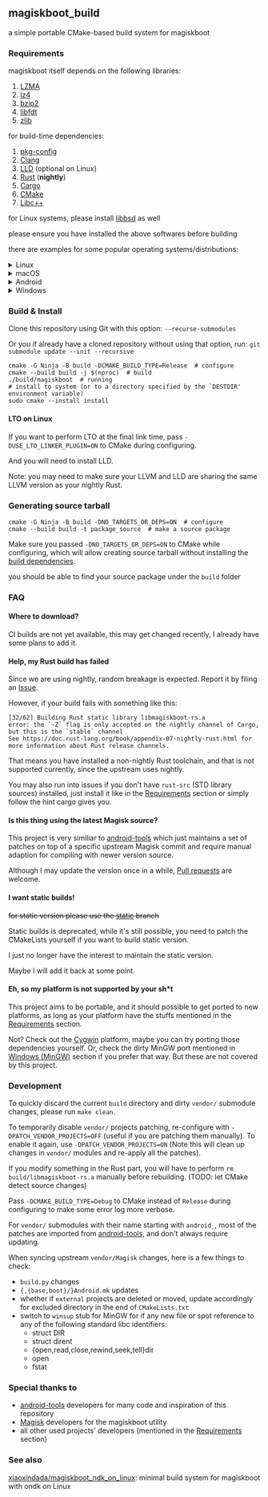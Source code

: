 ## magiskboot_build

a simple portable CMake-based build system for magiskboot

### Requirements

magiskboot itself depends on the following libraries:

1. [LZMA][LZMA]
2. [lz4][lz4]
3. [bzip2][bzip]
4. [libfdt][libfdt]
5. [zlib][zlib]

for build-time dependencies:

1. [pkg-config][pkg-config]
2. [Clang][Clang]
3. [LLD][LLD] (optional on Linux)
4. [Rust][Rust] (**nightly**)
5. [Cargo][Cargo]
6. [CMake][CMake]
7. [Libc++][Libcxx]

for Linux systems, please install [libbsd][libbsd] as well

please ensure you have installed the above softwares before building

there are examples for some popular operating systems/distributions:

<details><summary>Linux</summary>

#### Ubuntu 22.04 (jammy)

install nightly Rust via [rustup][rustup] first

````shell
sudo apt update
sudo apt upgrade  # upgrade all existing packages (optional)
# replace clang-15, libc++-15-dev, libc++abi-15-dev with clang, libc++-dev and libc++abi-dev
#  if your Ubuntu is too old, do the same for lld if you want to use it
sudo apt install build-essential lzma-dev liblzma-dev liblz4-dev libbz2-dev libfdt-dev \
                 zlib1g-dev pkgconf clang-15 libc++-15-dev libc++abi-15-dev cmake \
                 ninja-build libbsd-dev  # optional: lld-15
rustup component add rust-src  # install STD library source
# the following cmds are only for Ubuntu jammy:
mkdir ~/.bin
ln -s `which clang-15` ~/.bin/clang
ln -s `which clang++-15` ~/.bin/clang++

# optional:
# ln -s `which lld-15` ~/.bin/lld

# finally 
export PATH=~/.bin:$PATH
````

#### Alpine Linux (edge)

install nightly Rust via [rustup][rustup] (can be installed with `apk`) first

````shell
sudo apk update
sudo apk upgrade  # upgrade all existing packages (recommended)
sudo apk add build-base xz-dev lz4-dev bzip2-dev dtc-dev zlib-dev \
        pkgconf clang libc++-dev cmake samurai libbsd-dev  # optional: lld
rustup component add rust-src  # install STD library source
````

#### archlinux

install nightly Rust via [rustup][rustup] (can be installed with `pacman`) first

````shell
sudo pacman -Su  # sync and upgrade all existing packages
sudo pacman -S --needed base-devel xz lz4 bzip2 dtc zlib pkgconf clang libc++ cmake ninja libbsd  # optional: lld
rustup component add rust-src  # install STD library source
````

</details>

<details><summary>macOS</summary>

#### macOS Big Sur (or higher verison)

install [Homebrew][Homebrew] first

````shell
brew update
brew upgrade  # upgrade all existing packages (optional)
brew install binutils xz lz4 bzip2 dtc zlib pkgconf llvm cmake ninja rustup-init
rustup-init  # install nightly Rust here
mkdir ~/.bin
for x in $HOMEBREW_PREFIX/opt/binutils/bin/*; do ln -s $x ~/.bin; done
unlink ~/.bin/strip  # avoids "Killed 9" error
export PATH=$HOMEBREW_PREFIX/opt/llvm/bin:~/.bin:$PATH
````

</details>

<details><summary>Android</summary>

#### Termux

Building on Termux is no longer supported.

while it's still possible, you will need to compile a nightly Rust toolchain from source, by yourself.

NOTE: the one provided by `tur-repo` is outdated and no longer work in the latest Termux distribution.

Recommend directly using `libmagiskboot.so` extracted from the Magisk APK, it's just a static ELF program.

````shell
apt update
apt upgrade  # upgrade all existing packages (optional)
apt install tur-repo  # for nightly Rust package
apt install build-essentials liblzma liblz4 libbz2 dtc zlib pkg-config \
            clang lld rustc-nightly rust-src-nightly cmake ninja libbsd
````

</details>

<details><summary>Windows</summary>

#### Windows (MinGW)

> **Note**
> A minor amount of POSIX functions in `src/winsup/*_compat.c` are currently stubbed and no-op (e.g. chmod, chown, mknod), but it shouldn't cause too much trouble for magiskboot to work.
>
> However, if you know a better way to do this, please feel free to open a Pull Request to change it :)

Install [MSYS2][MSYS2] first, use the MINGW64 Terminal. Change the setting for `mintty.exe` and give it administrator permission (needed for using native symlinks).

don't forget to set this environtment variable to allow symlinks to work properly: `export MSYS=winsymlinks:native` (required for the build I guess)

install nightly Rust via [rustup][rustup] (Please choose the GNU ABI)

````shell
pacman -Syu  # upgrade all existing packages (optional, you may need to do this for multiple times)
pacman -S base-devel cygpath mingw-w64-x86_64-{xz,lz4,bzip2,dtc,zlib,pkgconf,clang,lld,cmake,libc++,ninja}
rustup component add rust-src  # install STD library source
````

There is also an old MinGW port, it works great:

[svoboda18/magiskboot](https://github.com/svoboda18/magiskboot.git): a dirty Windows port with custom GNU Make based build system

Or you can try the Cygwin port below (it already kinda works).

#### Cygwin (WIP)

To build for Cygwin, you need to compile a nightly Rust toolchain from source, for more info: [Cygwin Rust porting](https://gist.github.com/ookiineko/057eb3a91825313caeaf6d793a33b0b2)

Currently Cygwin Rust has no host tools support, so you have patch the CMakeLists and make it cross-compile for Cygwin.

NOTE: This project doesn't support cross-compiling for now, but it should be easy to get patched to support that.

You will also need to compile the LLVM/Clang from source to add Cygwin target, see: [my unofficial cygports](https://github.com/orgs/ookiineko-cygpkg/repositories)

</details>

### Build & Install

Clone this repository using Git with this option: `--recurse-submodules`

Or you if already have a cloned repository without using that option, run: `git submodule update --init --recursive`

````shell
cmake -G Ninja -B build -DCMAKE_BUILD_TYPE=Release  # configure
cmake --build build -j $(nproc)  # build
./build/magiskboot  # running
# install to system (or to a directory specified by the `DESTDIR' environment variable)
sudo cmake --install install
````

#### LTO on Linux

If you want to perform LTO at the final link time, pass `-DUSE_LTO_LINKER_PLUGIN=ON` to CMake during configuring.

And you will need to install LLD.

Note: you may need to make sure your LLVM and LLD are sharing the same LLVM version as your nightly Rust.

### Generating source tarball

````shell
cmake -G Ninja -B build -DNO_TARGETS_OR_DEPS=ON  # configure
cmake --build build -t package_source  # make a source package
````

Make sure you passed `-DNO_TARGETS_OR_DEPS=ON` to CMake while configuring, which will allow creating source tarball without installing the [build dependencies](#requirements).

you should be able to find your source package under the `build` folder

### FAQ

#### Where to download?

CI builds are not yet available, this may get changed recently, I already have some plans to add it.

#### Help, my Rust build has failed

Since we are using nightly, random breakage is expected. Report it by filing an [Issue](../../issues).

However, if your build fails with something like this:

````text
[32/62] Building Rust static library libmagiskboot-rs.a
error: the `-Z` flag is only accepted on the nightly channel of Cargo, but this is the `stable` channel
See https://doc.rust-lang.org/book/appendix-07-nightly-rust.html for more information about Rust release channels.
````

That means you have installed a non-nightly Rust toolchain, and that is not supported currently, since the upstream uses nightly.

You may also run into issues if you don't have `rust-src` (STD library sources) installed, just install it like in the [Requirements](#requirements) section or simply follow the hint cargo gives you.

#### Is this thing using the latest Magisk source?

This project is very similiar to [android-tools][android-tools] which just maintains a set of patches on top of a specific upstream Magisk commit and require manual adaption for compiling with newer version source.

Although I may update the version once in a while, [Pull requests](../../pulls) are welcome.

#### I want static builds!

~~for static version please use the [static](../../tree/static) branch~~

Static builds is deprecated, while it's still possible, you need to patch the CMakeLists yourself if you want to build static version.

I just no longer have the interest to maintain the static version.

Maybe I will add it back at some point.

#### Eh, so my platform is not supported by your sh*t

This project aims to be portable, and it should possible to get ported to new platforms, as long as your platform have the stuffs mentioned in the [Requirements](#requirements) section.

Not? Check out the [Cygwin](#cygwin-wip) platform, maybe you can try porting those dependencies yourself.
Or, check the dirty MinGW port mentioned in [Windows (MinGW)](#windows-mingw) section if you prefer that way. But these are not covered by this project.

### Development

To quickly discard the current `build` directory and dirty `vendor/` submodule changes, please run `make clean`.

To temporarily disable `vendor/` projects patching, re-configure with `-DPATCH_VENDOR_PROJECTS=OFF` (useful if you are patching them manually).
To enable it again, use `-DPATCH_VENDOR_PROJECTS=ON` (Note this will clean up changes in `vendor/` modules and re-apply all the patches).

If you modify something in the Rust part, you will have to perform `rm build/libmagiskboot-rs.a` manually before rebuilding. (TODO: let CMake detect source changes)

Pass `-DCMAKE_BUILD_TYPE=Debug` to CMake instead of `Release` during configuring to make some error log more verbose.

For `vendor/` submodules with their name starting with `android_`, most of the patches are imported from [android-tools][android-tools], and don't always require updating.

When syncing upstream `vendor/Magisk` changes, here is a few things to check:
  * `build.py` changes
  * `{,{base,boot}/}Android.mk` updates
  * whether if `external` projects are deleted or moved, update accordingly for excluded directory in the end of `CMakeLists.txt`
  * switch to `winsup` stub for MinGW for if any new file or spot reference to any of the following standard libc identifiers:
    * struct DIR
    * struct dirent
    * {open,read,close,rewind,seek,tell}dir
    * open
    * fstat

### Special thanks to

- [android-tools][android-tools] developers for many code and inspiration of this repository
- [Magisk][Magisk] developers for the magiskboot utility
- all other used projects' developers (mentioned in the [Requirements](#requirements) section)

### See also

[xiaoxindada/magiskboot_ndk_on_linux][magiskboot_ndk_on_linux]: minimal build system for magiskboot with ondk on Linux

[pkg-config]: https://www.freedesktop.org/wiki/Software/pkg-config/
[LZMA]: https://tukaani.org/lzma/
[lz4]: https://lz4.github.io/lz4/
[bzip]: http://www.bzip.org/
[libfdt]: https://github.com/kernkonzept/libfdt.git
[zlib]: https://zlib.net/
[Clang]: https://clang.llvm.org/
[LLD]: https://lld.llvm.org/
[Rust]: https://www.rust-lang.org/
[Cargo]: https://doc.rust-lang.org/cargo/
[CMake]: https://cmake.org/
[Magisk]: https://github.com/topjohnwu/Magisk.git
[android-tools]: https://github.com/nmeum/android-tools
[libbsd]: https://libbsd.freedesktop.org/
[rustup]: https://rustup.rs/
[Homebrew]: https://brew.sh/
[Libcxx]: https://libcxx.llvm.org/
[MSYS2]: https://www.msys2.org/
[Git-for-Windows]: https://gitforwindows.org/
[magiskboot_ndk_on_linux]: https://github.com/xiaoxindada/magiskboot_ndk_on_linux
